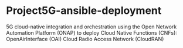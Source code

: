# Project5G-ansible-deployment
5G cloud-native integration and orchestration using the Open Network Automation Platform (ONAP) to deploy Cloud Native Functions (CNFs): OpenAirInterface (OAI) Cloud Radio Access Network (CloudRAN)
